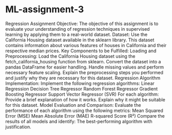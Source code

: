 # ML-assignment-3
Regression Assignment Objective: The objective of this assignment is to evaluate your understanding of regression techniques in supervised learning by applying them to a real-world dataset. Dataset: Use the California Housing dataset available in the sklearn library. This dataset contains information about various features of houses in California and their respective median prices. Key Components to be Fulfilled: Loading and Preprocessing: Load the California Housing dataset using the fetch_california_housing function from sklearn. Convert the dataset into a pandas DataFrame for easier handling. Handle missing values and perform necessary feature scaling. Explain the preprocessing steps you performed and justify why they are necessary for this dataset. Regression Algorithm Implementation: Implement the following regression algorithms: Linear Regression Decision Tree Regressor Random Forest Regressor Gradient Boosting Regressor Support Vector Regressor (SVR) For each algorithm: Provide a brief explanation of how it works. Explain why it might be suitable for this dataset. Model Evaluation and Comparison: Evaluate the performance of each algorithm using the following metrics: Mean Squared Error (MSE) Mean Absolute Error (MAE) R-squared Score (R²) Compare the results of all models and identify: The best-performing algorithm with justification. 

